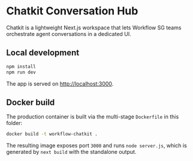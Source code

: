 # Chatkit Conversation Hub

Chatkit is a lightweight Next.js workspace that lets Workflow SG teams orchestrate agent conversations in a dedicated UI.

## Local development

```bash
npm install
npm run dev
```

The app is served on [http://localhost:3000](http://localhost:3000).

## Docker build

The production container is built via the multi-stage `Dockerfile` in this folder:

```bash
docker build -t workflow-chatkit .
```

The resulting image exposes port `3000` and runs `node server.js`, which is generated by `next build` with the standalone output.
